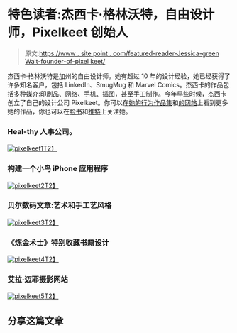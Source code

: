 # 特色读者:杰西卡·格林沃特，自由设计师，Pixelkeet 创始人

> 原文:[https://www . site point . com/featured-reader-Jessica-green Walt-founder-of-pixel keet/](https://www.sitepoint.com/featured-reader-jessica-greenwalt-founder-of-pixelkeet/)

杰西卡·格林沃特是加州的自由设计师。她有超过 10 年的设计经验，她已经获得了许多知名客户，包括 LinkedIn、SmugMug 和 Marvel Comics。杰西卡的作品包括多种媒介:印刷品、网络、手机、插图，甚至手工制作。今年早些时候，杰西卡创立了自己的设计公司 Pixelkeet。你可以在[她的行为作品集](http://www.behance.net/jgreenwalt)和[的网站](http://www.jgreenwalt.com)上看到更多她的作品，你也可以在[脸书](http://www.facebook.com/JessicaGreenwaltDesign)和[推特](https://twitter.com/jessgreenwalt)上关注她。

### Heal-thy 人事公司。

[![](../Images/982356118bf26690aa4f490a241e606a.png "pixelkeet1")T2】](https://www.sitepoint.com/wp-content/uploads/2012/05/pixelkeet1.jpg)

### 构建一个小鸟 iPhone 应用程序

[![](../Images/53328714f4e5f46cc18e83a88cf99aac.png "pixelkeet2")T2】](https://www.sitepoint.com/wp-content/uploads/2012/05/pixelkeet2.jpg)

### 贝尔数码文章:艺术和手工艺风格

[![](../Images/c02f61ce4cb91c174a26d9adf461999b.png "pixelkeet3")T2】](https://www.sitepoint.com/wp-content/uploads/2012/05/pixelkeet3.jpg)

### 《炼金术士》特别收藏书籍设计

[![](../Images/360dbdf19d003956c3ecb9160231a7c0.png "pixelkeet4")T2】](https://www.sitepoint.com/wp-content/uploads/2012/05/pixelkeet4.jpg)

### 艾拉·迈耶摄影网站

[![](../Images/5c6fccf7d43e38ee3116a83a9b1994cc.png "pixelkeet5")T2】](https://www.sitepoint.com/wp-content/uploads/2012/05/pixelkeet5.jpg)

## 分享这篇文章